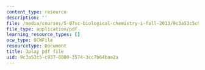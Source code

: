 ```yaml
---
content_type: resource
description: ''
file: /media/courses/5-07sc-biological-chemistry-i-fall-2013/9c3a53c5c937088035743cc7b64baa2a_taCtV7gVKdI.pdf
file_type: application/pdf
learning_resource_types: []
ocw_type: OCWFile
resourcetype: Document
title: 3play pdf file
uid: 9c3a53c5-c937-0880-3574-3cc7b64baa2a
---
```

